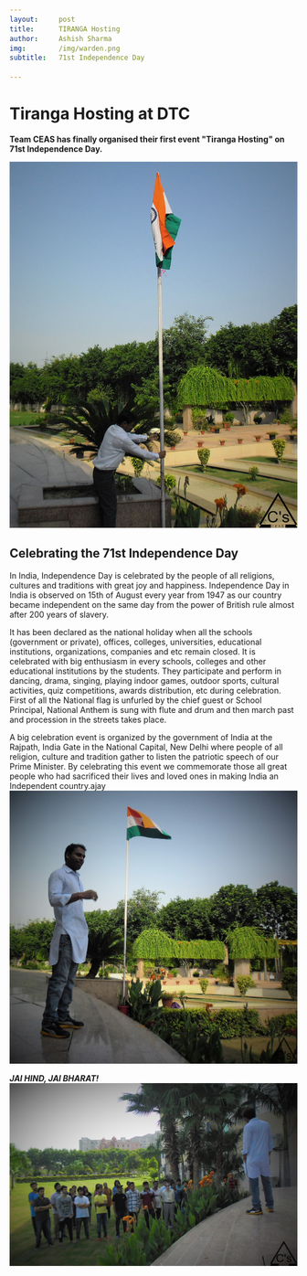 ```yaml
---
layout:     post
title:      TIRANGA Hosting
author:     Ashish Sharma
img:        /img/warden.png
subtitle:  	71st Independence Day

---
```

<!-- Start Writing Below in Markdown -->
# Tiranga Hosting at DTC 

**Team CEAS has finally organised their first event "Tiranga Hosting" on 71st Independence Day.**

![Flag Hosting](/img/warden.png)

## Celebrating the 71st Independence Day

In India, Independence Day is celebrated by the people of all religions, cultures and traditions with great joy and happiness. Independence Day in India is observed on 15th of August every year from 1947 as our country became independent on the same day from the power of British rule almost after 200 years of slavery.

It has been declared as the national holiday when all the schools (government or private), offices, colleges, universities, educational institutions, organizations, companies and etc remain closed. It is celebrated with big enthusiasm in every schools, colleges and other educational institutions by the students. They participate and perform in dancing, drama, singing, playing indoor games, outdoor sports, cultural activities, quiz competitions, awards distribution, etc during celebration. First of all the National flag is unfurled by the chief guest or School Principal, National Anthem is sung with flute and drum and then march past and procession in the streets takes place.

A big celebration event is organized by the government of India at the Rajpath, India Gate in the National Capital, New Delhi where people of all religion, culture and tradition gather to listen the patriotic speech of our Prime Minister. By celebrating this event we commemorate those all great people who had sacrificed their lives and loved ones in making India an Independent country.ajay
![Ajay SIR](/img/ajay.png)


***JAI HIND, JAI BHARAT!***
![Group](/img/stdents.png)



